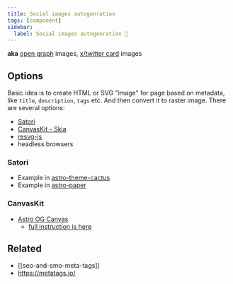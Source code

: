 ```yaml
---
title: Social images autogenration
tags: [component]
sidebar:
  label: Social images autogenration 🚧
---
```


**aka** [open graph](https://ogp.me/) images, [x/twitter card](https://developer.twitter.com/en/docs/twitter-for-websites/cards/overview/abouts-cards) images

## Options

Basic idea is to create HTML or SVG "image" for page based on metadata, like `title`, `description`, `tags` etc. And then convert it to raster image. There are several options:

- [Satori](https://github.com/vercel/satori)
- [CanvasKit - Skia](https://skia.org/docs/user/modules/canvaskit/)
- [resvg-js](https://github.com/yisibl/resvg-js)
- headless browsers

### Satori

- Example in [astro-theme-cactus](https://github.com/chrismwilliams/astro-theme-cactus/blob/main/src/pages/og-image/%5Bslug%5D.png.ts)
- Example in [astro-paper](https://github.com/satnaing/astro-paper/pull/15/files)

### CanvasKit

- [Astro OG Canvas](https://github.com/delucis/astro-og-canvas)
  - [full instruction is here](https://hideoo.dev/notes/starlight-og-images)

## Related

- [[seo-and-smo-meta-tags]]
- https://metatags.io/
